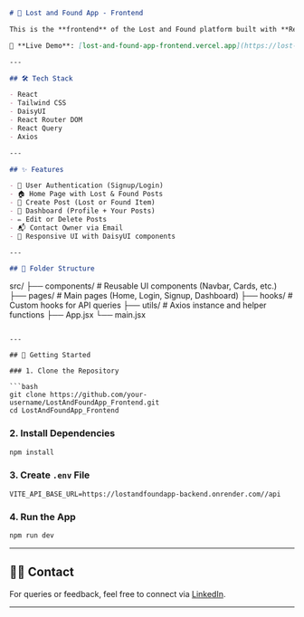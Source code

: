 

```markdown
# 🎒 Lost and Found App - Frontend

This is the **frontend** of the Lost and Found platform built with **React**, **Tailwind CSS**, **DaisyUI**, and **React Query**. It allows users to report lost or found items, view posts, and contact the item owner.

🔗 **Live Demo**: [lost-and-found-app-frontend.vercel.app](https://lost-and-found-app-frontend.vercel.app)

---

## 🛠️ Tech Stack

- React
- Tailwind CSS
- DaisyUI
- React Router DOM
- React Query
- Axios

---

## ✨ Features

- 🔐 User Authentication (Signup/Login)
- 🏠 Home Page with Lost & Found Posts
- 📄 Create Post (Lost or Found Item)
- 👤 Dashboard (Profile + Your Posts)
- ✏️ Edit or Delete Posts
- 📬 Contact Owner via Email
- 📱 Responsive UI with DaisyUI components

---

## 📁 Folder Structure

```
src/
├── components/       # Reusable UI components (Navbar, Cards, etc.)
├── pages/            # Main pages (Home, Login, Signup, Dashboard)
├── hooks/            # Custom hooks for API queries
├── utils/            # Axios instance and helper functions
├── App.jsx
└── main.jsx

```

---

## 🚀 Getting Started

### 1. Clone the Repository

```bash
git clone https://github.com/your-username/LostAndFoundApp_Frontend.git
cd LostAndFoundApp_Frontend
```

### 2. Install Dependencies

```bash
npm install
```

### 3. Create `.env` File

```env
VITE_API_BASE_URL=https://lostandfoundapp-backend.onrender.com//api
```

### 4. Run the App

```bash
npm run dev
```

---



## 🙋‍♂️ Contact

For queries or feedback, feel free to connect via [LinkedIn](https://www.linkedin.com/in/vivekvodnala/).

---

```
